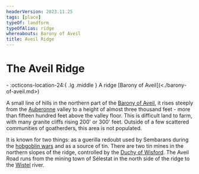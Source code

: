 ```yaml
---
headerVersion: 2023.11.25
tags: [place]
typeOf: landform
typeOfAlias: ridge
whereabouts: Barony of Aveil
title: Aveil Ridge
---
```

# The Aveil Ridge
<div class="grid cards ext-narrow-margin ext-one-column" markdown>
-    :octicons-location-24:{ .lg .middle } A ridge [Barony of Aveil](<./barony-of-aveil.md>)  
</div>


A small line of hills in the northern part of the [Barony of Aveil](<./barony-of-aveil.md>), it rises steeply from the [Auberonne](<../../rivers/wistel-enst-watershed/auberonne.md>) valley to a height of almost three thousand feet - more than fifteen hundred feet above the valley floor. This is difficult land to farm, with many granite cliffs rising 200' or 300' feet.  Outside of a few scattered communities of goatherders, this area is not populated.

It is known for two things: as a guerilla redoubt used by Sembarans during the [hobgoblin wars](<../../../../history/third-hobgoblin-war-sembara.md>) and as a source of tin. There are two tin mines in the northern slopes of the ridge, controlled by the [Duchy of Wisford](<../heartlands/duchy-of-wisford.md>). The Aveil Road runs from the mining town of Sélestat in the north side of the ridge to the [Wistel](<../../rivers/wistel-enst-watershed/wistel.md>) river. 
